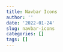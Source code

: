 ```yaml
---
title: Navbar Icons
author: ''
date: '2022-01-24'
slug: navbar-icons
categories: []
tags: []
---
```

